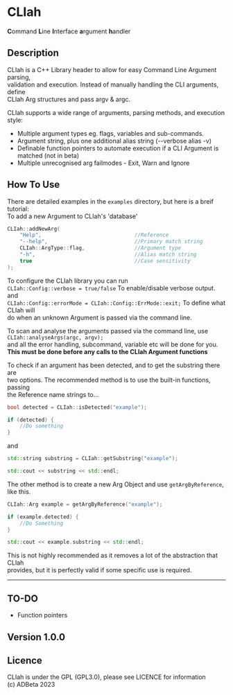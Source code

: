 # CLIah
**C**ommand **L**ine **I**nterface **a**rgument **h**andler  

## Description
CLIah is a C++ Library header to allow for easy Command Line Argument parsing,  
validation and execution. Instead of manually handling the CLI arguments, define  
CLIah Arg structures and pass argv & argc.  

CLIah supports a wide range of arguments, parsing methods, and execution style:  
* Multiple argument types eg. flags, variables and sub-commands.  
* Argument string, plus one additional alias string (--verbose alias -v)  
* Definable function pointers to automate execution if a CLI Argument is matched (not in beta)  
* Multiple unrecognised arg failmodes - Exit, Warn and Ignore  

## How To Use
There are detailed examples in the `examples` directory, but here is a breif tutorial:  
To add a new Argument to CLIah's 'database'  
```C++
CLIah::addNewArg(
	"Help",                              //Reference
	"--help",                            //Primary match string
	CLIah::ArgType::flag,                //Argument type
	"-h",                                //Alias match string
	true                                 //Case sensitivity
); 
```

To configure the CLIah library you can run  
`CLIah::Config::verbose = true/false` To enable/disable verbose output.  
and  
`CLIah::Config::errorMode = CLIah::Config::ErrMode::exit;` To define what CLIah will  
do when an unknown Argument is passed via the command line.  

To scan and analyse the arguments passed via the command line, use  
`CLIah::analyseArgs(argc, argv);`  
and all the error handling, subcommand, variable etc will be done for you.  
**This must be done before any calls to the CLIah Argument functions**

To check if an argument has been detected, and to get the substring there are  
two options. The recommended method is to use the built-in functions, passing  
the Reference name strings to...
```C++
bool detected = CLIah::isDetected("example");

if (detected) {
	//Do something
}
```
and  
```C++
std::string substring = CLIah::getSubstring("example");

std::cout << substring << std::endl;
```


The other method is to create a new Arg Object and use `getArgByReference`, like this.  
```C++
CLIah::Arg example = getArgByReference("example");

if (example.detected) {
	//Do Something
}

std::cout << example.substring << std::endl;
```

This is not highly recommended as it removes a lot of the abstraction that CLIah  
provides, but it is perfectly valid if some specific use is required.  

---

## TO-DO 
* Function pointers

## Version 1.0.0

## Licence
CLIah is under the GPL (GPL3.0), please see LICENCE for information  
(c) ADBeta 2023

